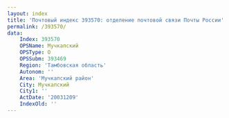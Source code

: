 ```yaml
---
layout: index
title: 'Почтовый индекс 393570: отделение почтовой связи Почты России'
permalink: /393570/
data:
    Index: 393570
    OPSName: Мучкапский
    OPSType: О
    OPSSubm: 393469
    Region: 'Тамбовская область'
    Autonom: ''
    Area: 'Мучкапский район'
    City: Мучкапский
    City1: ''
    ActDate: '20031209'
    IndexOld: ''
---
```

